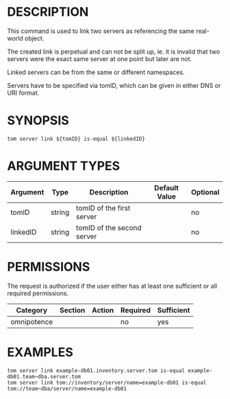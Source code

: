 # DESCRIPTION

This command is used to link two servers as referencing
the same real-world object.

The created link is perpetual and can not be split up, ie. it is
invalid that two servers were the exact same server at one point
but later are not.

Linked servers can be from the same or different namespaces.

Servers have to be specified via tomID, which can be given in
either DNS or URI format.

# SYNOPSIS

```
tom server link ${tomID} is-equal ${linkedID}
```

# ARGUMENT TYPES

Argument | Type | Description | Default Value | Optional
 ------- | ---- | ----------- | ------------- | --------
tomID | string | tomID of the first server | | no
linkedID | string | tomID of the second server | | no

# PERMISSIONS

The request is authorized if the user either has at least one
sufficient or all required permissions.

Category | Section | Action | Required | Sufficient
 ------- | ------- | ------ | -------- | ----------
omnipotence | | | no | yes

# EXAMPLES

```
tom server link example-db01.inventory.server.tom is-equal example-db01.team~dba.server.tom
tom server link tom://inventory/server/name=example-db01 is-equal tom://team~dba/server/name=example-db01
```
